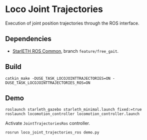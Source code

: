 # Loco Joint Trajectories

Execution of joint position trajectories through the ROS interface.

## Dependencies

* [StarlETH ROS Common](https://bitbucket.org/ethz-asl-lr/starleth_ros_common), branch `feature/free_gait`.


## Build

	catkin_make -DUSE_TASK_LOCOJOINTTRAJECTORIES=ON -DUSE_TASK_LOCOJOINTTRAJECTORIES_ROS=ON


## Demo

	roslaunch starleth_gazebo starleth_minimal.launch fixed:=true
	roslaunch locomotion_controller locomotion_controller.launch

Activate `JointTrajectoriesRos` controller.

	rosrun loco_joint_trajectories_ros demo.py
